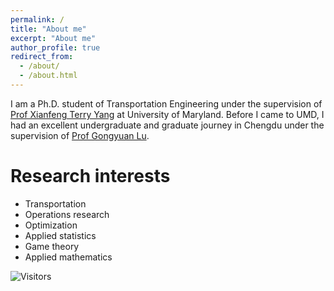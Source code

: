 ```yaml
---
permalink: /
title: "About me"
excerpt: "About me"
author_profile: true 
redirect_from: 
  - /about/
  - /about.html
---
```


I am a Ph.D. student of Transportation Engineering under the supervision of [Prof Xianfeng Terry Yang](https://cee.umd.edu/clark/faculty/1706/Xianfeng-Terry-Yang) at University of Maryland. Before I came to UMD, I had an excellent undergraduate and graduate journey in Chengdu under the supervision of [Prof Gongyuan Lu](https://faculty.swjtu.edu.cn/lugongyuan/en).

Research interests
======
* Transportation
* Operations research
* Optimization
* Applied statistics
* Game theory
* Applied mathematics

![Visitors](https://api.visitorbadge.io/api/visitors?path=https%3A%2F%2Fgithub.com%2FYuanzhengLei%2Fyuanzhenglei.github.io%2Fedit%2Fmaster%2F_pages%2Fabout.md&label=VISTOR&countColor=%23263759)

